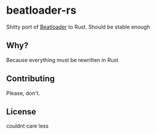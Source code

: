 # beatloader-rs

Shitty port of [Beatloader](https://github.com/Calemy/Beatloader) to Rust.
Should be stable enough

## Why?

Because everything must be rewritten in Rust

## Contributing

Please, don't.

## License

couldnt care less
